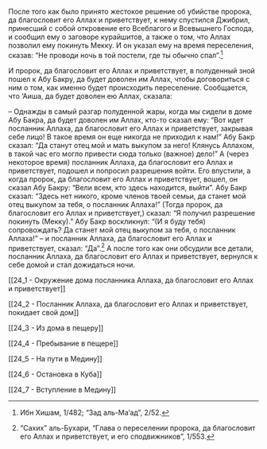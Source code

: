 После того как было принято жестокое решение об убийстве пророка, да благословит его Аллах и приветствует, к нему спустился Джибрил, принесший с собой откровение его Всеблагого и Всевышнего Господа, и сообщил ему о заговоре курайшитов, а также о том, что Аллах позволил ему покинуть Мекку. И он указал ему на время переселения, сказав: “Не проводи ночь в той постели, где ты обычно спал”.[^1]

И пророк, да благословит его Аллах и приветствует, в полуденный зной пошел к Абу Бакру, да будет доволен им Аллах, чтобы договориться с ним о том, как именно будет происходить переселение. Сообщается, что ‘Аиша, да будет доволен ею Аллах, сказала:

– Однажды в самый разгар полуденной жары, когда мы сидели в доме Абу Бакра, да будет доволен им Аллах, кто-то сказал ему: “Вот идет посланник Аллаха, да благословит его Аллах и приветствует, закрывая себе лицо! В такое время он еще никогда не приходил к нам!” Абу Бакр сказал: “Да станут отец мой и мать выкупом за него! Клянусь Аллахом, в такой час его могло привести сюда только (важное) дело!” А (через некоторое время) посланник Аллаха, да благословит его Аллах и приветствует, подошел и попросил разрешения войти. Его впустили, а когда пророк, да благословит его Аллах и приветствует, вошел, он сказал Абу Бакру: “Вели всем, кто здесь находится, выйти”. Абу Бакр сказал: “Здесь нет никого, кроме членов твоей семьи, да станет мой отец выкупом за тебя, о посланник Аллаха!” (Тогда пророк, да благословит его Аллах и приветствует,) сказал: “Я получил разрешение покинуть (Мекку).” Абу Бакр воскликнул: “(И я буду тебя) сопровождать? Да станет мой отец выкупом за тебя, о посланник Аллаха!” – и посланник Аллаха, да благословит его Аллах и приветствует, сказал: “Да”.[^2] А после того как они обсудили все детали, посланник Аллаха, да благословит его Аллах и приветствует, вернулся к себе домой и стал дожидаться ночи.

[[24_1 - Окружение дома посланника Аллаха, да благословит его Аллах и приветствует]]

[[24_2 - Посланник Аллаха, да благословит его Аллах и приветствует, покидает свой дом]]

[[24_3 - Из дома в пещеру]]

[[24_4 - Пребывание в пещере]]

[[24_5 - На пути в Медину]]

[[24_6 - Остановка в Куба]]

[[24_7 - Вступление в Медину]]

[^1]: Ибн Хишам, 1/482; “Зад аль-Ма‘ад”, 2/52.

[^2]: “Сахих” аль-Бухари, “Глава о переселении пророка, да благословит его Аллах и приветствует, и его сподвижников”, 1/553.

